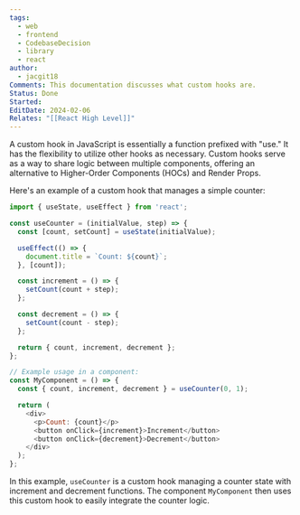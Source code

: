 ```yaml
---
tags:
  - web
  - frontend
  - CodebaseDecision
  - library
  - react
author:
  - jacgit18
Comments: This documentation discusses what custom hooks are.
Status: Done
Started: 
EditDate: 2024-02-06
Relates: "[[React High Level]]"
---
```

A custom hook in JavaScript is essentially a function prefixed with "use." It has the flexibility to utilize other hooks as necessary. Custom hooks serve as a way to share logic between multiple components, offering an alternative to Higher-Order Components (HOCs) and Render Props.

Here's an example of a custom hook that manages a simple counter:

```javascript
import { useState, useEffect } from 'react';

const useCounter = (initialValue, step) => {
  const [count, setCount] = useState(initialValue);

  useEffect(() => {
    document.title = `Count: ${count}`;
  }, [count]);

  const increment = () => {
    setCount(count + step);
  };

  const decrement = () => {
    setCount(count - step);
  };

  return { count, increment, decrement };
};

// Example usage in a component:
const MyComponent = () => {
  const { count, increment, decrement } = useCounter(0, 1);

  return (
    <div>
      <p>Count: {count}</p>
      <button onClick={increment}>Increment</button>
      <button onClick={decrement}>Decrement</button>
    </div>
  );
};
```

In this example, `useCounter` is a custom hook managing a counter state with increment and decrement functions. The component `MyComponent` then uses this custom hook to easily integrate the counter logic.

